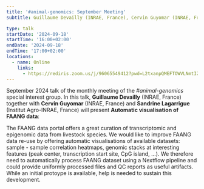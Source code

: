 ```yaml
---
title: '#animal-genomics: September Meeting'
subtitle: Guillaume Devailly (INRAE, France), Cervin Guyomar (INRAE, France), Sandrine Lagarrigue (INRAE, France)

type: talk
startDate: '2024-09-18'
startTime: '16:00+02:00'
endDate: '2024-09-18'
endTime: '17:00+02:00'
locations:
  - name: Online
    links:
      - https://rediris.zoom.us/j/96065549412?pwd=L2txanpQMEFTOWVLNmtIZyt6M3NnUT09
---
```


September 2024 talk of the monthly meeting of the _#animal-genomics_ special interest group.
In this talk, **Guillaume Devailly** (INRAE, France) together with **Cervin Guyomar** (INRAE, France) and **Sandrine Lagarrigue** (Institut Agro-INRAE, France) will present **Automatic visualisation of FAANG data**:

<div class="mx-2">The FAANG data portal offers a great curation of transcriptomic and epigenomic data from livestock species. We would like to improve FAANG data re-use by offering automatic visualisations of available datasets: sample - sample correlation heatmaps, genomic stacks at interesting features (peak center, transcription start site, CpG island, ...). We therefore need to automatically process FAANG dataset using a Nextflow pipeline and could provide uniformly processed files and QC reports as useful artifacts. While an initial protoype is available, help is needed to sustain this development.</div>
